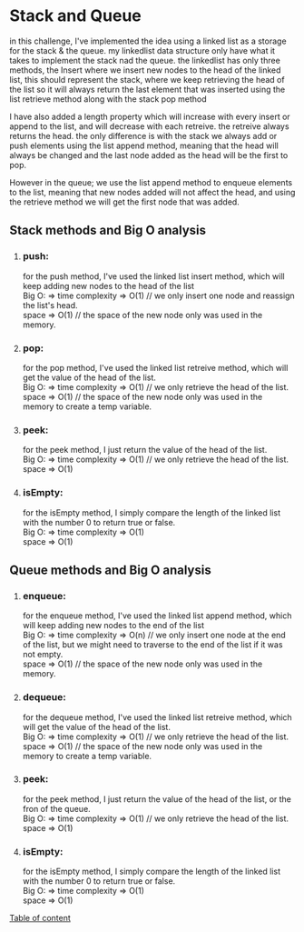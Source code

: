 # Stack and Queue

in this challenge, I've implemented the idea using a linked list as a storage for the stack & the queue.
my linkedlist data structure only have what it takes to implement the stack nad the queue.
the linkedlist has only three methods, the Insert where we insert new nodes to the head of the linked list, this should represent the stack, where we keep retrieving the head of the list so it will always return the last element that was inserted using the list retrieve method along with the stack pop method

I have also added a length property which will increase with every insert or append to the list, and will decrease with each retreive.
the retreive always returns the head. the only difference is with the stack we always add or push elements using the list append method, meaning that the head will always be changed and the last node added as the head will be the first to pop.

However in the queue; we use the list append method to enqueue elements to the list, meaning that new nodes added will not affect the head, and using the retrieve method we will get the first node that was added.

## Stack methods and Big O analysis

1. ### push:

   for the push method, I've used the linked list insert method, which will keep adding new nodes to the head of the list
   <br>Big O: => time complexity => O(1) // we only insert one node and reassign the list's head.<br>
   space => O(1) // the space of the new node only was used in the memory.

2. ### pop:

   for the pop method, I've used the linked list retreive method, which will get the value of the head of the list.
   <br>Big O: => time complexity => O(1) // we only retrieve the head of the list.<br>
   space => O(1) // the space of the new node only was used in the memory to create a temp variable.

3. ### peek:

   for the peek method, I just return the value of the head of the list.
   <br>Big O: => time complexity => O(1) // we only retrieve the head of the list.<br>
   space => O(1)

4. ### isEmpty:
   for the isEmpty method, I simply compare the length of the linked list with the number 0 to return true or false.
   <br>Big O: => time complexity => O(1)<br>
   space => O(1)

## Queue methods and Big O analysis

1. ### enqueue:

   for the enqueue method, I've used the linked list append method, which will keep adding new nodes to the end of the list
   <br>Big O: => time complexity => O(n) // we only insert one node at the end of the list, but we might need to traverse to the end of the list if it was not empty.<br>
   space => O(1) // the space of the new node only was used in the memory.

2. ### dequeue:

   for the dequeue method, I've used the linked list retreive method, which will get the value of the head of the list.
   <br>Big O: => time complexity => O(1) // we only retrieve the head of the list.<br>
   space => O(1) // the space of the new node only was used in the memory to create a temp variable.

3. ### peek:

   for the peek method, I just return the value of the head of the list, or the fron of the queue.
   <br>Big O: => time complexity => O(1) // we only retrieve the head of the list.<br>
   space => O(1)

4. ### isEmpty:
   for the isEmpty method, I simply compare the length of the linked list with the number 0 to return true or false.
   <br>Big O: => time complexity => O(1)<br>
   space => O(1)

[Table of content](../../../README.md)
